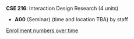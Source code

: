 **CSE 216**: Interaction Design Research (4 units)

- **A00** (Seminar) (time and location TBA) by staff

[Enrollment numbers over time](./CSE216.tsv)
